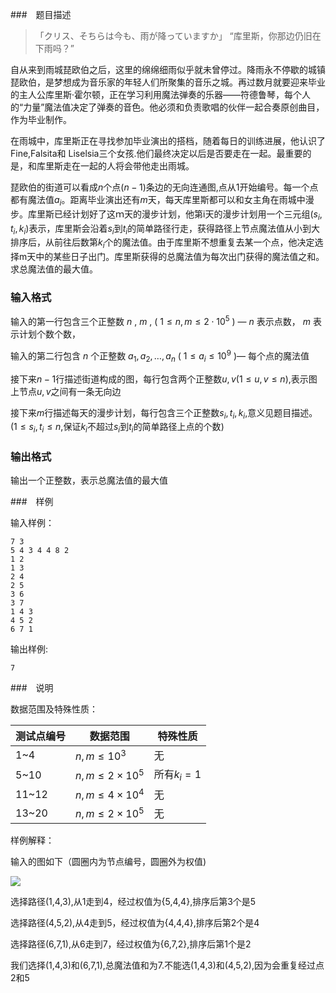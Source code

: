 ###　题目描述

>「クリス、そちらは今も、雨が降っていますか」
>“库里斯，你那边仍旧在下雨吗？”

自从来到雨城琵欧伯之后，这里的绵绵细雨似乎就未曾停过。降雨永不停歇的城镇琵欧伯，是梦想成为音乐家的年轻人们所聚集的音乐之城。再过数月就要迎来毕业的主人公库里斯·霍尔顿，正在学习利用魔法弹奏的乐器——符德鲁琴，每个人的“力量”魔法值决定了弹奏的音色。他必须和负责歌唱的伙伴一起合奏原创曲目，作为毕业制作。

在雨城中，库里斯正在寻找参加毕业演出的搭档，随着每日的训练进展，他认识了Fine,Falsita和 Liselsia三个女孩.他们最终决定以后是否要走在一起。最重要的是，和库里斯走在一起的人将会带他走出雨城。

琵欧伯的街道可以看成$n$个点$(n-1)$条边的无向连通图,点从1开始编号。每一个点都有魔法值$a_i$。距离毕业演出还有$m$天，每天库里斯都可以和女主角在雨城中漫步。库里斯已经计划好了这ｍ天的漫步计划，他第i天的漫步计划用一个三元组$(s_i,t_i,k_i)$表示，库里斯会沿着$s_i$到$t_i$的简单路径行走，获得路径上节点魔法值从小到大排序后，从前往后数第$k_i$个的魔法值。由于库里斯不想重复去某一个点，他决定选择m天中的某些日子出门。库里斯获得的总魔法值为每次出门获得的魔法值之和。求总魔法值的最大值。

### 输入格式

输入的第一行包含三个正整数  $n$ ,  $m$ ,  ( $1\le n,m\le 2\cdot 10^5$ ) —  $n$  表示点数， $m$  表示计划个数个数， 

输入的第二行包含  $n$  个正整数  $a_1,a_2,\ldots,a_n$  ( $1\le a_i\le 10^9$ )— 每个点的魔法值

接下来$n-1$行描述街道构成的图，每行包含两个正整数$u,v (1 \leq u,v \leq n)$,表示图上节点$u,v$之间有一条无向边

接下来$m$行描述每天的漫步计划，每行包含三个正整数$s_i,t_i,k_i$,意义见题目描述。$(1 \leq s_i,t_i \leq n$,保证$k_i$不超过$s_i$到$t_i$的简单路径上点的个数$)$

### 输出格式

输出一个正整数，表示总魔法值的最大值

###　样例

输入样例：

```
7 3
5 4 3 4 4 8 2
1 2
1 3
2 4
2 5
3 6
3 7
1 4 3
4 5 2
6 7 1
```

输出样例:

```
7
```

###　说明

数据范围及特殊性质：

| 测试点编号 | 数据范围                | 特殊性质    |
| ---------- | ----------------------- | ----------- |
| 1~4        | $n,m \leq 10^3$         | 无          |
| 5~10       | $n,m \leq 2\times 10^5$ | 所有$k_i=1$ |
| 11~12      | $n,m \leq 4\times 10^4$ | 无          |
| 13~20      | $n,m \leq 2\times 10^5$ | 无          |

样例解释：

输入的图如下（圆圈内为节点编号，圆圈外为权值)

![](https://i.loli.net/2019/07/30/5d3fc4de95f4949651.png)

选择路径(1,4,3),从1走到4，经过权值为{5,4,4},排序后第3个是5

选择路径(4,5,2),从4走到5，经过权值为{4,4,4},排序后第2个是4

选择路径(6,7,1),从6走到7，经过权值为{6,7,2},排序后第1个是2

我们选择(1,4,3)和(6,7,1),总魔法值和为7.不能选(1,4,3)和(4,5,2),因为会重复经过点2和5

